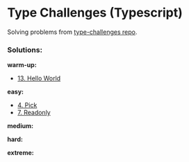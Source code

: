 # Type Challenges (Typescript)

Solving problems from [type-challenges repo](https://github.com/type-challenges/type-challenges).

### Solutions:

**warm-up:**

- [13. Hello World](./src/warm-up/hello-world.ts)

**easy:**

- [4. Pick](./src/easy/pick.ts)
- [7. Readonly](./src/easy/readonly.ts)

**medium:**

**hard:**

**extreme:**
